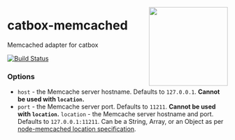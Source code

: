 <a href="http://hapijs.com"><img src="https://github.com/hapijs/assets/blob/master/images/family.svg" width="180px" align="right" /></a>

# catbox-memcached

Memcached adapter for catbox

[![Build Status](https://secure.travis-ci.org/hapijs/catbox-memcached.svg?branch=master)](http://travis-ci.org/hapijs/catbox-memcached)

### Options

- `host` - the Memcache server hostname. Defaults to `127.0.0.1`. **Cannot be used with `location`.**
- `port` - the Memcache server port. Defaults to `11211`. **Cannot be used with `location`.** `location` - the Memcache server hostname and port. Defaults to `127.0.0.1:11211`. Can be a String,
  Array, or an Object as per [node-memcached location specification](https://github.com/3rd-Eden/node-memcached#server-locations).
